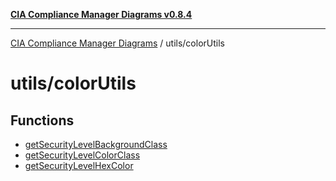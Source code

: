 [**CIA Compliance Manager Diagrams v0.8.4**](../../README.md)

***

[CIA Compliance Manager Diagrams](../../modules.md) / utils/colorUtils

# utils/colorUtils

## Functions

- [getSecurityLevelBackgroundClass](functions/getSecurityLevelBackgroundClass.md)
- [getSecurityLevelColorClass](functions/getSecurityLevelColorClass.md)
- [getSecurityLevelHexColor](functions/getSecurityLevelHexColor.md)
